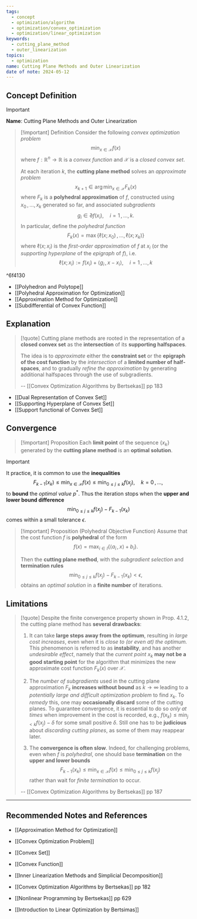 ```yaml
---
tags:
  - concept
  - optimization/algorithm
  - optimization/convex_optimization
  - optimization/linear_optimization
keywords:
  - cutting_plane_method
  - outer_linearization
topics:
  - optimization
name: Cutting Plane Methods and Outer Linearization
date of note: 2024-05-12
---
```


## Concept Definition

>[!important]
>**Name**: Cutting Plane Methods and Outer Linearization

>[!important] Definition
>Consider the following *convex optimization problem*
>$$
> \min_{x\in \mathcal{X}} f(x)
>$$
>where $f: \mathbb{R}^{n} \to \mathbb{R}$ is a *convex function* and $\mathcal{X}$ is a *closed convex set*.
>
>At each iteration $k$, the **cutting plane method** solves an *approximate problem*
>$$
> x_{k+1} \in \arg\min_{x\in \mathcal{X}} F_{k}(x)
>$$
>where $F_{k}$ is a **polyhedral approximation** of $f$, constructed using $x_{0} \,{,}\ldots{,}\,x_{k}$ generated so far, and associated *subgradients* $$g_{i} \in \partial f(x_{i}), \quad i=1 \,{,}\ldots{,}\,k.$$ In particular, define the *polyhedral function*
>$$
>F_{k}(x) = \max\left\{ \ell(x; x_{0}) \,{,}\ldots{,}\,\ell(x; x_{k})  \right\} 
>$$
>where $\ell(x;x_{i})$ is the *first-order approximation* of $f$ at $x_{i}$ (or the *supporting hyperplane* of the *epigraph* of $f$), i.e. $$\ell(x; x_{i}) := f(x_{i}) + \left\langle  g_{i}\,,\, x - x_{i}    \right\rangle, \quad i=1 \,{,}\ldots{,}\,k$$

^6f4130

- [[Polyhedron and Polytope]]
- [[Polyhedral Approximation for Optimization]]
- [[Approximation Method for Optimization]]
- [[Subdifferential of Convex Function]]


## Explanation

>[!quote]
>Cutting plane methods are rooted in the representation of a **closed convex set** as the **intersection** of its **supporting halfspaces**.
>
>The idea is to *approximate* either the **constraint set** or the **epigraph of the cost function** by the *intersection* of a **limited number of half-spaces**, and to gradually *refine the approximation* by generating additional halfspaces through the use of subgradients.
>
>-- [[Convex Optimization Algorithms by Bertsekas]] pp 183

- [[Dual Representation of Convex Set]]
- [[Supporting Hyperplane of Convex Set]]
- [[Support functional of Convex Set]]

## Convergence

>[!important] Proposition
>Each **limit point** of the sequence $\{ x_{k} \}$ generated by the **cutting plane method** is an **optimal solution**.

>[!important]
>It practice, it is common to use the **inequalities**
> $$F_{k-1}(x_{k}) \le \min_{x \in \mathcal{X}}f(x) \le \min_{0 \le j \le k}f(x_{j}), \quad k=0 \,{,}\ldots{,}\,$$ to **bound** the *optimal value* $p^{*}$. Thus the iteration stops when the **upper and lower bound difference** 
> $$
> \min_{0 \le j \le k}f(x_{j}) - F_{k-1}(x_{k}) 
> $$
> comes within a small tolerance $\epsilon$.

>[!important] Proposition (Polyhedral Objective Function)
>Assume that the cost function $f$ is **polyhedral** of the form $$f(x) = \max_{i\in I}\left\{ \left\langle a_{i}\,,\, x \right\rangle + b_{i} \right\}.$$
>
>Then the **cutting plane method**, with the *subgradient selection* and **termination rules** 
>$$\min_{0 \le j \le k}f(x_{j}) - F_{k-1}(x_{k}) < \epsilon,$$ obtains an *optimal solution* in a **finite number** of iterations.


## Limitations

>[!quote]
>Despite the finite convergence property shown in Prop. 4.1.2, the cutting plane method has **several drawbacks**:
> 
> 1. It can take **large steps away from the optimum**, resulting in *large
> cost increases*, even when it is *close to (or even at) the optimum.* This
> phenomenon is referred to as **instability**, and has another *undesirable
> effect*, namely that the *current point* $x_{k}$ **may not be a good starting
> point** for the algorithm that minimizes the new approximate cost
> function $F_{k}(x)$ over $\mathcal{X}$.
> 
> 2. The *number of subgradients* used in the cutting plane approximation
> $F_{k}$ **increases without bound** as $k \to \infty$ leading to a *potentially large
> and difficult optimization problem* to find $x_{k}$. To *remedy* this, one
> may **occasionally discard** some of the cutting planes. To guarantee
> convergence, it is essential to do so *only at times* when improvement
> in the cost is recorded, e.g., $f(x_{k}) \le \min_{j <k} f(x_{j}) - \delta$ for some small positive $\delta$. Still one has to be **judicious** about *discarding cutting
> planes*, as some of them may reappear later.
> 
>3.  The **convergence is often slow**. Indeed, for challenging problems, even when $f$ is *polyhedral*, one should base **termination** on the **upper and lower bounds** $$F_{k-1}(x_{k}) \le \min_{x \in \mathcal{X}}f(x) \le \min_{0 \le j \le k}f(x_{j})$$ rather than wait for *finite termination* to occur.
>
>--  [[Convex Optimization Algorithms by Bertsekas]] pp 187




-----------
##  Recommended Notes and References

- [[Approximation Method for Optimization]]
- [[Convex Optimization Problem]]
- [[Convex Set]]
- [[Convex Function]]

- [[Inner Linearization Methods and Simplicial Decomposition]]

- [[Convex Optimization Algorithms by Bertsekas]] pp 182
- [[Nonlinear Programming by Bertsekas]] pp 629
- [[Introduction to Linear Optimization by Bertsimas]] 